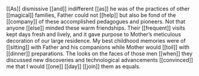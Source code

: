 [[As]] dismissive [[and]] indifferent [[as]] he was of the practices of other [[magical]] families, Father could not [[help]] but also be fond of the [[company]] of these accomplished pedagogues and pioneers. Not that anyone [[else]] minded these warm friendships. Their [[frequent]] visits kept days fresh and lively, and it gave purpose to Mother’s meticulous decoration of our large residence. My best childhood memories were of [[sitting]] with Father and his companions while Mother would [[toil]] with [[dinner]] preparations. The looks on the faces of those men [[when]] they discussed new discoveries and technological advancements [[convinced]] me that I would [[one]] [[day]] [[join]] them as equals.